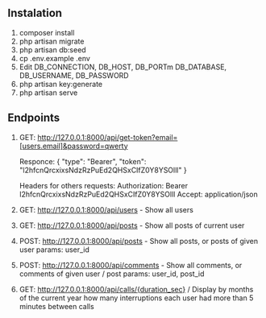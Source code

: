 ## Instalation

1. composer install
2. php artisan migrate
3. php artisan db:seed
4. cp .env.example .env
5. Edit DB_CONNECTION, DB_HOST, DB_PORTm DB_DATABASE, DB_USERNAME, DB_PASSWORD
6. php artisan key:generate
7. php artisan serve

## Endpoints
1. GET: http://127.0.0.1:8000/api/get-token?email=[users.email]&password=qwerty

    Responce:
    {
        "type": "Bearer",
        "token": "l2hfcnQrcxixsNdzRzPuEd2QHSxCIfZ0Y8YSOlll"
    }

    Headers for others requests:
        Authorization: Bearer l2hfcnQrcxixsNdzRzPuEd2QHSxCIfZ0Y8YSOlll
        Accept: application/json
2. GET: http://127.0.0.1:8000/api/users - Show all users
3. GET: http://127.0.0.1:8000/api/posts - Show all posts of current user
4. POST: http://127.0.0.1:8000/api/posts - Show all posts, or posts of given user
    params: user_id
5. POST: http://127.0.0.1:8000/api/comments - Show all comments, or comments of given user / post
    params: user_id, post_id
6. GET: http://127.0.0.1:8000/api/calls/{duration_sec} / Display by months of the current year how many interruptions each user had more than 5 minutes between calls
